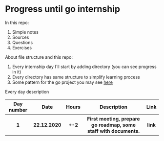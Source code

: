 # Progress until go internship

<p>In this repo:<br>
<ol>
  <li>Simple notes</li>
  <li>Sources</li>
  <li>Questions</li>
  <li>Exercises</li>
</ol>

<p>About file structure and this repo:<br>
<ol>
  <li>Every internship day I`ll start by adding directory (you can see progress in it)</li>
  <li>Every directory has same structure to simplify learning process</li>
  <li>Some pattern for the go project you may see <a href="https://github.com/golang-standards/project-layout">here</a></li>
</ol

<p>Every day description<br>
<table style="width:100%">
  <tr>
    <th>Day number</th>
    <th>Date</th>
    <th>Hours</th>
    <th>Description</th>
    <th>Link</th>
  </tr>
  <tr>
    <th>1</th>
    <th>22.12.2020</th>
    <th>+-2</th>
    <th>First meeting, prepare go roadmap, some staff with documents.</th>
    <th>link</th>
  </tr>
</table>

